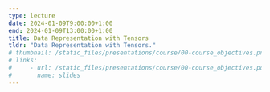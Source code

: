 ```yaml
---
type: lecture
date: 2024-01-09T9:00:00+1:00
end: 2024-01-09T13:00:00+1:00
title: Data Representation with Tensors
tldr: "Data Representation with Tensors."
# thumbnail: /static_files/presentations/course/00-course_objectives.png
# links: 
#     - url: /static_files/presentations/course/00-course_objectives.pdf
#       name: slides
---
```


